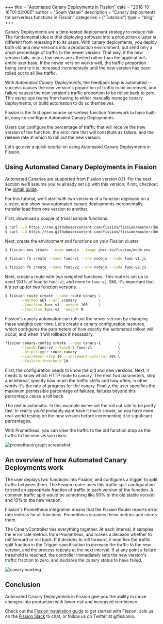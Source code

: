 +++
title = "Automated Canary Deployments in Fission"
date = "2018-10-16T01:02:00Z"
author = "Soam Vasani"
description = "Canary deployments for serverless functions in Fission"
categories = ["Tutorials"]
type = "blog"
+++

Canary Deployments are a time-tested deployment strategy to reduce
risk. The fundamental idea is that deploying software into a
production cluster is different from releasing it to its users. With
canary deployments, you deploy both old and new versions into a
production environment, but send only a small percentage of traffic to
the newer version. That way, if the new version fails, only a few
users are affected rather than the application’s entire user base. If
the newer version works well, the traffic proportion being sent to it
is increased incrementally until the new version has been rolled out
to all live traffic.

With _Automated Canary Deployments_, the feedback loop is automated --
success causes the new version's proportion of traffic to be
increased, and failure causes the new version's traffic proportion to
be rolled back to zero.  This saves ops teams from having to either
manually manage canary deployments, or build automation to do so
themselves.

Fission is the first open source serverless function framework to have
built-in, easy-to-configure Automated Canary Deployments.

Users can configure the percentage of traffic that will receive the
new version of the function, the error rate that will constitute as
failure, and the release rate at which to roll out the new version.

Let’s go over a quick tutorial on using Automated Canary Deployments
in Fission.

## Using Automated Canary Deployments in Fission

Automated Canaries are supported from Fission version 0.11.  For the
next section we'll assume you're already set up with this version; if
not, checkout the [install guide](/docs/installation/).

For this tutorial, we'll start with two versions of a function
deployed on a cluster, and show how automated canary deployments
incrementally transfer load from one version to another.

First, download a couple of trivial sample functions:

```sh
$ curl -LO https://raw.githubusercontent.com/fission/fission/master/demos/canary-successful-scenario/func-v1.js
$ curl -LO https://raw.githubusercontent.com/fission/fission/master/demos/canary-successful-scenario/func-v2.js
```

Next, create the environment and functions on your Fission cluster:

```sh
$ fission env create --name nodejs --image ghcr.io/fission/node-env

$ fission fn create --name func-v1 --env nodejs --code func-v1.js

$ fission fn create --name func-v2 --env nodejs --code func-v2.js
```

Next, create a route with two weighted functions.  This route is set
up to send 100% of load to `func-v1`, and none to `func-v2`.  Still,
it's important that it's set up for two function versions.

```sh
$ fission route create --name route-canary \
       --method GET --url /canary          \
       --function func-v1 --weight 100     \
       --function func-v2 --weight 0 
```

Fission's canary automation can roll out the newer version by changing
these weights over time.  Let's create a canary configuration
resource, which configures the parameters of how exactly the automated
rollout will occur, and when it will rollback if necessary.

```sh
fission canary-config create --name canary-1        \
       --funcN func-v2 --funcN-1 func-v1            \
       --httptrigger route-canary                   \
       --increment-step 10 --increment-interval 30s \
       --failure-threshold 10
```

First, the configuration needs to know the old and new versions.
Next, it needs to know which HTTP route to canary.  The next two
parameters, step and interval, specify how much the traffic shifts and
how often; in other words it's the rate of progress for the canary.
Finally, the user specifies the maximum permissible percentage of
failures; failures beyond this percentage cause a roll back.

The rest is automatic.  In this example we've set the roll out rate to
be pretty fast.  In reality you'd probably want have it much slower,
so you have more real-world testing on the new version before
incrementing it to significant percentages.

With Prometheus, you can view the traffic to the old function drop as
the traffic to the new version rises:

![prometheus graph screenshot](/images/prometheus-canary-screenshot.png)

## An overview of how Automated Canary Deployments work

The user deploys two functions into Fission, and configures a trigger
to split traffic between them.  The Fission router uses this traffic
split configuration to send an appropriate fraction of traffic to each
version of the function.  A common traffic split would be something
like 90% to the old stable version and 10% to the new version.

Fission's Prometheus integration means that the Fission Router reports
error rate metrics for all functions.  Prometheus scrames these
metrics and stores them.

The CanaryController ties everything together.  At each interval, it
samples the error rate metrics from Prometheus, and makes a decision
whether to roll forward or roll back.  If it decides to roll forward,
it modifies the traffic split fraction in the Trigger specification to
increase the traffic to the new version, and the process repeats at
the next interval.  If at any point a failure threshold is reached,
the controller immediately sets the new version's traffic fraction to
zero, and declares the canary status to have failed.

![canary working](/images/canary-deployments.jpg)

## Conclusion

Automated Canary Deployments in Fission give you the ability to move
changes into production with lower risk and increased confidence.

Check out the [Fission installation guide](/docs/installation/) to get started with
Fission.  Join us on the [Fission Slack](/slack) to
chat, or follow us on Twitter at @fissionio.
